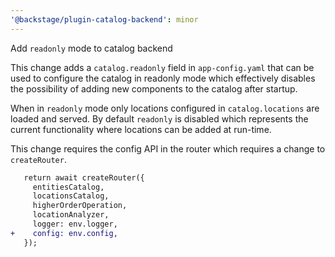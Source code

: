 ```yaml
---
'@backstage/plugin-catalog-backend': minor
---
```


Add `readonly` mode to catalog backend

This change adds a `catalog.readonly` field in `app-config.yaml` that can be used to configure the catalog in readonly mode which effectively disables the possibility of adding new components to the catalog after startup.

When in `readonly` mode only locations configured in `catalog.locations` are loaded and served.
By default `readonly` is disabled which represents the current functionality where locations can be added at run-time.

This change requires the config API in the router which requires a change to `createRouter`.

```diff
   return await createRouter({
     entitiesCatalog,
     locationsCatalog,
     higherOrderOperation,
     locationAnalyzer,
     logger: env.logger,
+    config: env.config,
   });
```
